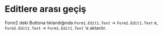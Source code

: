 # Editlere arası geçiş

Form2 deki Buttona tıklandığında `Form1.Edit1.Text` -> `Form2.Edit1.Text` e, `Form2.Edit1.Text` -> `Form1.Edit1.Text` 'e aktarılır.
